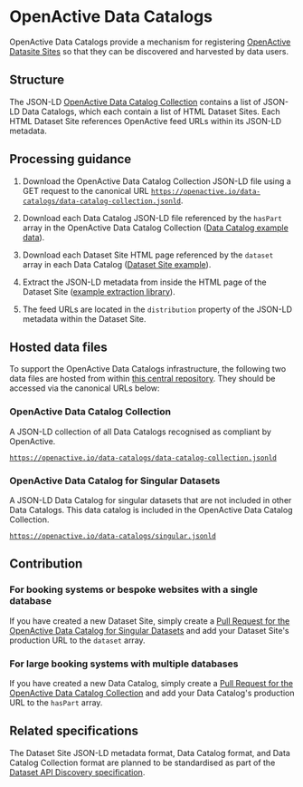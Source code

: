 # OpenActive Data Catalogs

OpenActive Data Catalogs provide a mechanism for registering [OpenActive Datasite Sites](https://developer.openactive.io/publishing-data/dataset-sites) so that they can be discovered and harvested by data users.


## Structure

The JSON-LD [OpenActive Data Catalog Collection](https://openactive.io/data-catalogs/data-catalog-collection.jsonld) contains a list of JSON-LD Data Catalogs, which each contain a list of HTML Dataset Sites. Each HTML Dataset Site references OpenActive feed URLs within its JSON-LD metadata.


## Processing guidance

1. Download the OpenActive Data Catalog Collection JSON-LD file using a GET request to the canonical URL [`https://openactive.io/data-catalogs/data-catalog-collection.jsonld`](https://openactive.io/data-catalogs/data-catalog-collection.jsonld).

2. Download each Data Catalog JSON-LD file referenced by the `hasPart` array in the OpenActive Data Catalog Collection ([Data Catalog example data](https://opendata.leisurecloud.live/api/datacatalog)).

3. Download each Dataset Site HTML page referenced by the `dataset` array in each Data Catalog ([Dataset Site example](https://opendata.fusion-lifestyle.com/OpenActive/)).

4. Extract the JSON-LD metadata from inside the HTML page of the Dataset Site ([example extraction library](https://www.npmjs.com/package/htmlmetaparser)).

5. The feed URLs are located in the `distribution` property of the JSON-LD metadata within the Dataset Site.


## Hosted data files

To support the OpenActive Data Catalogs infrastructure, the following two data files are hosted from within [this central repository](https://github.com/openactive/data-catalogs/). They should be accessed via the canonical URLs below:

### OpenActive Data Catalog Collection
A JSON-LD collection of all Data Catalogs recognised as compliant by OpenActive.

[`https://openactive.io/data-catalogs/data-catalog-collection.jsonld`](https://openactive.io/data-catalogs/data-catalog-collection.jsonld)

### OpenActive Data Catalog for Singular Datasets
A JSON-LD Data Catalog for singular datasets that are not included in other Data Catalogs. This data catalog is included in the OpenActive Data Catalog Collection.

[`https://openactive.io/data-catalogs/singular.jsonld`](https://openactive.io/data-catalogs/singular.jsonld)

## Contribution

### For booking systems or bespoke websites with a single database
If you have created a new Dataset Site, simply create a [Pull Request for the OpenActive Data Catalog for Singular Datasets](https://github.com/openactive/data-catalogs/blob/master/singular.jsonld) and add your Dataset Site's production URL to the `dataset` array.


### For large booking systems with multiple databases
If you have created a new Data Catalog, simply create a [Pull Request for the OpenActive Data Catalog Collection](https://github.com/openactive/data-catalogs/blob/master/data-catalog-collection.jsonld) and add your Data Catalog's production URL to the `hasPart` array.


## Related specifications

The Dataset Site JSON-LD metadata format, Data Catalog format, and Data Catalog Collection format are planned to be standardised as part of the [Dataset API Discovery specification](https://www.openactive.io/dataset-api-discovery/EditorsDraft/).
